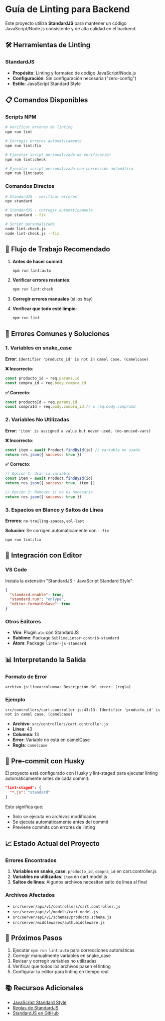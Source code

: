 # Guía de Linting para Backend

Este proyecto utiliza **StandardJS** para mantener un código JavaScript/Node.js consistente y de alta calidad en el backend.

## 🛠️ Herramientas de Linting

### StandardJS
- **Propósito**: Linting y formateo de código JavaScript/Node.js
- **Configuración**: Sin configuración necesaria ("zero-config")
- **Estilo**: JavaScript Standard Style

## 📋 Comandos Disponibles

### Scripts NPM
```bash
# Verificar errores de linting
npm run lint

# Corregir errores automáticamente
npm run lint:fix

# Ejecutar script personalizado de verificación
npm run lint:check

# Ejecutar script personalizado con corrección automática
npm run lint:auto
```

### Comandos Directos
```bash
# StandardJS - verificar errores
npx standard

# StandardJS - corregir automáticamente
npx standard --fix

# Script personalizado
node lint-check.js
node lint-check.js --fix
```

## 🔄 Flujo de Trabajo Recomendado

1. **Antes de hacer commit**:
   ```bash
   npm run lint:auto
   ```

2. **Verificar errores restantes**:
   ```bash
   npm run lint:check
   ```

3. **Corregir errores manuales** (si los hay)

4. **Verificar que todo esté limpio**:
   ```bash
   npm run lint
   ```

## 🚨 Errores Comunes y Soluciones

### 1. Variables en snake_case
**Error**: `Identifier 'producto_id' is not in camel case. (camelcase)`

**❌ Incorrecto**:
```javascript
const producto_id = req.params.id
const compra_id = req.body.compra_id
```

**✅ Correcto**:
```javascript
const productoId = req.params.id
const compraId = req.body.compra_id // o req.body.compraId
```

### 2. Variables No Utilizadas
**Error**: `'item' is assigned a value but never used. (no-unused-vars)`

**❌ Incorrecto**:
```javascript
const item = await Product.findById(id) // variable no usada
return res.json({ success: true })
```

**✅ Correcto**:
```javascript
// Opción 1: Usar la variable
const item = await Product.findById(id)
return res.json({ success: true, item })

// Opción 2: Remover si no es necesaria
return res.json({ success: true })
```

### 3. Espacios en Blanco y Saltos de Línea
**Errores**: `no-trailing-spaces`, `eol-last`

**Solución**: Se corrigen automáticamente con `--fix`
```bash
npm run lint:fix
```

## 🔧 Integración con Editor

### VS Code
Instala la extensión "StandardJS - JavaScript Standard Style":
```json
{
  "standard.enable": true,
  "standard.run": "onType",
  "editor.formatOnSave": true
}
```

### Otros Editores
- **Vim**: Plugin `ale` con StandardJS
- **Sublime**: Package `SublimeLinter-contrib-standard`
- **Atom**: Package `linter-js-standard`

## 📊 Interpretando la Salida

### Formato de Error
```
archivo.js:línea:columna: Descripción del error. (regla)
```

### Ejemplo
```
src/controllers/cart.controller.js:43:13: Identifier 'producto_id' is not in camel case. (camelcase)
```
- **Archivo**: `src/controllers/cart.controller.js`
- **Línea**: 43
- **Columna**: 13
- **Error**: Variable no está en camelCase
- **Regla**: `camelcase`

## 🎯 Pre-commit con Husky

El proyecto está configurado con Husky y lint-staged para ejecutar linting automáticamente antes de cada commit:

```json
"lint-staged": {
  "*.js": "standard"
}
```

Esto significa que:
- Solo se ejecuta en archivos modificados
- Se ejecuta automáticamente antes del commit
- Previene commits con errores de linting

## 📈 Estado Actual del Proyecto

### Errores Encontrados
1. **Variables en snake_case**: `producto_id`, `compra_id` en cart.controller.js
2. **Variables no utilizadas**: `item` en cart.model.js
3. **Saltos de línea**: Algunos archivos necesitan salto de línea al final

### Archivos Afectados
- `src/server/api/v1/controllers/cart.controller.js`
- `src/server/api/v1/models/cart.model.js`
- `src/server/api/v1/schemas/products.schema.js`
- `src/server/middlewares/auth.middleware.js`

## 🚀 Próximos Pasos

1. Ejecutar `npm run lint:auto` para correcciones automáticas
2. Corregir manualmente variables en snake_case
3. Revisar y corregir variables no utilizadas
4. Verificar que todos los archivos pasen el linting
5. Configurar tu editor para linting en tiempo real

## 📚 Recursos Adicionales

- [JavaScript Standard Style](https://standardjs.com/)
- [Reglas de StandardJS](https://standardjs.com/rules.html)
- [StandardJS en GitHub](https://github.com/standard/standard)